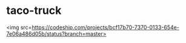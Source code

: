 # taco-truck

<img src=https://codeship.com/projects/bcf17b70-7370-0133-654e-7e06a486d05b/status?branch=master>
